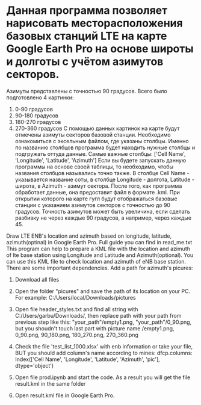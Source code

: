 # Данная программа позволяет нарисовать месторасположения базовых станций LTE на карте Google Earth Pro на основе широты и долготы с учётом азимутов секторов.
Азимуты представлены с точностью 90 градусов. Всего было подготовлено 4 картинки: 
1) 0-90 градусов
2) 90-180 градусов
3) 180-270 градусов
4) 270-360 градусов
С помощью данных картинок на карте будут отмечены азимуты секторов базовой станции. Необходимо ознакомиться с эксельным файлом, где указаны столбцы. Именно по названию столбцов программа будет находить нужные столбцы и подгружать оттуда данные.
Самые важные столбцы:
['Cell Name', 'Longitude', 'Latitude', 'Azimuth']
Если вы будете запускать данную программы на основе своей таблицы, то необходимо, чтобы названия столбцов назывались точно также. В столбце Cell Name - указывается название соты, в столбце Longitude - долгота, Latitude - широта, в Azimuth - азимут сектора.
После того, как программа обработает данные, она предоставит файл в формате .kml. При открытии которого на карте гугл будут отображаться базовые станции с указанием азимутов секторов с точностью до 90 градусов.
Точность азимутов может быть увеличина, если сделать разбивку не через каждые 90 градусов, а например, через каждые 45. 


Draw LTE ENB's location and azimuth based on longitude, latitude, azimuth(optinal) in Google Earth Pro. 
Full guide you can find in read_me.txt
This program can help to prepare a KML file with the location and azimuth of lte base station using Longitude and Latitude and Azimuth(optional).
You can use this KML file to check location and azimuth of eNB base station. 
There are some important dependencies. 
Add a path for azimuth's picures:
1) Download all files
2) Open the folder "picures" and save the path of its location on your PC. For example: C:/Users/local/Downloads/pictures

3) Open file header_styles.txt and find all string with <href>C:/Users/garbu/Downloads/</href>,
then replace path with your path from previous step like this: "your_path"/empty1.png, "your_path"/0_90.png,
but you shoudn't touch last part with picture name /empty1.png, 0_90.png, 90_180.png, 180_270.png, 270_360.png

4) Check the file 'test_list_1000.xlsx' with enb information or take your file, BUT you should add column's name according to mines:
  dfcp.columns:
    Index(['Cell Name', 'Longitude', 'Latitude', 'Azimuth', 'pic'], dtype='object')

5) Open file prod.ipynb and start the code. As a result you will get the file result.kml in the same folder

6) Open result.kml file in Google Earth Pro.

